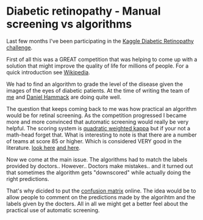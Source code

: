 # Diabetic retinopathy - Manual screening vs algorithms
Last few months I've been participating in the [Kaggle Diabetic Retinopathy challenge](https://www.kaggle.com/c/diabetic-retinopathy-detection).

First of all this was a GREAT competition that was helping to come up with a solution that might improve the quality of life for millions of people. For a quick introduction see [Wikipedia](https://en.wikipedia.org/wiki/Diabetic_retinopathy).

We had to find an algorithm to grade the level of the disease given the images of the eyes of diabetic patients.
At the time of writing the team of [me](https://www.kaggle.com/juliandewit) and [Daniel Hammack](https://www.kaggle.com/dhammack) are doing quite well.

The question that keeps coming back to me was how practical an algorithm would be for retinal screening. As the competition progressed I became more and more convinced that automatic screening would really be very helpful. The scoring system is [quadratic weighted kappa](https://en.wikipedia.org/wiki/Cohen%27s_kappa) but if your not a math-head forget that. What is interesting to note is that there are a number of teams at score 85 or higher. Which is considered VERY good in the literature.
[look here](http://virtualhost.cs.columbia.edu/~julia/courses/CS6998/Interrater_agreement.Kappa_statistic.pdf) [and here](https://www.medcalc.org/manual/kappa.php).

Now we come at the main issue. The algorithms had to match the labels provided by doctors.. However.. Doctors make mistakes.. and it turned out that sometimes the algorithm gets "downscored" while actually doing the right predictions.

That's why dicided to put the [confusion matrix](https://en.wikipedia.org/wiki/Confusion_matrix) online.
The idea would be to allow people to comment on the predictions made by the algorihtm and the labels given by the docters. All in all we might get a better feel about the practical use of automatic screening.









